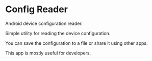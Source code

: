 Config Reader
============

Android device configuration reader.

Simple utility for reading the device configuration.

You can save the configuration to a file or share it using other apps.

This app is mostly useful for developers.
